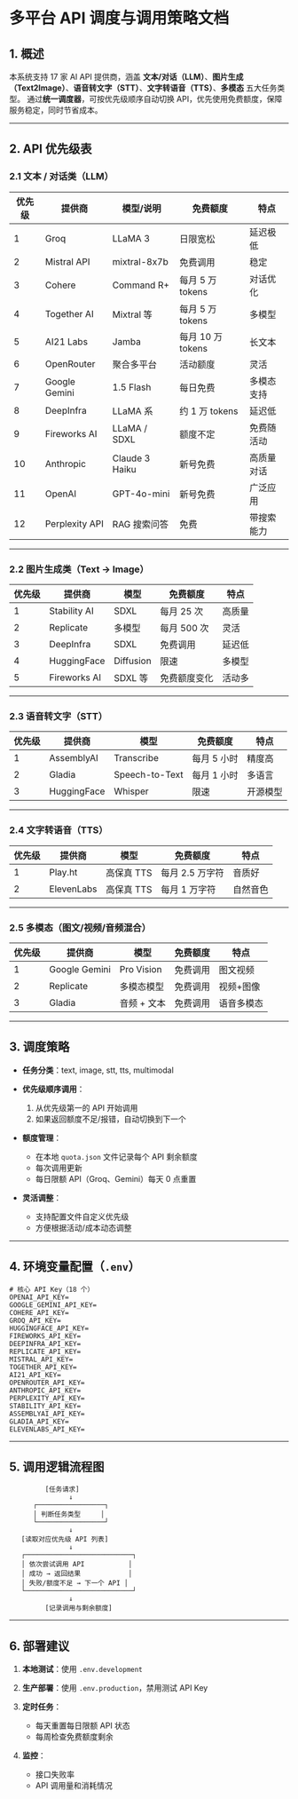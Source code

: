 # 多平台 API 调度与调用策略文档

## 1. 概述

本系统支持 17 家 AI API 提供商，涵盖 **文本/对话（LLM）**、**图片生成（Text2Image）**、**语音转文字（STT）**、**文字转语音（TTS）**、**多模态** 五大任务类型。
通过**统一调度器**，可按优先级顺序自动切换 API，优先使用免费额度，保障服务稳定，同时节省成本。

---

## 2. API 优先级表

### 2.1 文本 / 对话类（LLM）

| 优先级 | 提供商            | 模型/说明          | 免费额度           | 特点    |
| --- | -------------- | -------------- | -------------- | ----- |
| 1   | Groq           | LLaMA 3        | 日限宽松           | 延迟极低  |
| 2   | Mistral API    | mixtral-8x7b   | 免费调用           | 稳定    |
| 3   | Cohere         | Command R+     | 每月 5 万 tokens  | 对话优化  |
| 4   | Together AI    | Mixtral 等      | 每月 5 万 tokens  | 多模型   |
| 5   | AI21 Labs      | Jamba          | 每月 10 万 tokens | 长文本   |
| 6   | OpenRouter     | 聚合多平台          | 活动额度           | 灵活    |
| 7   | Google Gemini  | 1.5 Flash      | 每日免费           | 多模态支持 |
| 8   | DeepInfra      | LLaMA 系        | 约 1 万 tokens   | 延迟低   |
| 9   | Fireworks AI   | LLaMA / SDXL   | 额度不定           | 免费随活动 |
| 10  | Anthropic      | Claude 3 Haiku | 新号免费           | 高质量对话 |
| 11  | OpenAI         | GPT-4o-mini    | 新号免费           | 广泛应用  |
| 12  | Perplexity API | RAG 搜索问答       | 免费             | 带搜索能力 |

---

### 2.2 图片生成类（Text → Image）

| 优先级 | 提供商          | 模型        | 免费额度     | 特点  |
| --- | ------------ | --------- | -------- | --- |
| 1   | Stability AI | SDXL      | 每月 25 次  | 高质量 |
| 2   | Replicate    | 多模型       | 每月 500 次 | 灵活  |
| 3   | DeepInfra    | SDXL      | 免费调用     | 延迟低 |
| 4   | HuggingFace  | Diffusion | 限速       | 多模型 |
| 5   | Fireworks AI | SDXL 等    | 免费额度变化   | 活动多 |

---

### 2.3 语音转文字（STT）

| 优先级 | 提供商         | 模型             | 免费额度    | 特点   |
| --- | ----------- | -------------- | ------- | ---- |
| 1   | AssemblyAI  | Transcribe     | 每月 5 小时 | 精度高  |
| 2   | Gladia      | Speech-to-Text | 每月 1 小时 | 多语言  |
| 3   | HuggingFace | Whisper        | 限速      | 开源模型 |

---

### 2.4 文字转语音（TTS）

| 优先级 | 提供商        | 模型      | 免费额度       | 特点   |
| --- | ---------- | ------- | ---------- | ---- |
| 1   | Play.ht    | 高保真 TTS | 每月 2.5 万字符 | 音质好  |
| 2   | ElevenLabs | 高保真 TTS | 每月 1 万字符   | 自然音色 |

---

### 2.5 多模态（图文/视频/音频混合）

| 优先级 | 提供商           | 模型         | 免费额度 | 特点    |
| --- | ------------- | ---------- | ---- | ----- |
| 1   | Google Gemini | Pro Vision | 免费调用 | 图文视频  |
| 2   | Replicate     | 多模态模型      | 免费调用 | 视频+图像 |
| 3   | Gladia        | 音频 + 文本    | 免费调用 | 语音多模态 |

---

## 3. 调度策略

* **任务分类**：text, image, stt, tts, multimodal
* **优先级顺序调用**：

  1. 从优先级第一的 API 开始调用
  2. 如果返回额度不足/报错，自动切换到下一个
* **额度管理**：

  * 在本地 `quota.json` 文件记录每个 API 剩余额度
  * 每次调用更新
  * 每日限额 API（Groq、Gemini）每天 0 点重置
* **灵活调整**：

  * 支持配置文件自定义优先级
  * 方便根据活动/成本动态调整

---

## 4. 环境变量配置（`.env`）

```env
# 核心 API Key（18 个）
OPENAI_API_KEY=
GOOGLE_GEMINI_API_KEY=
COHERE_API_KEY=
GROQ_API_KEY=
HUGGINGFACE_API_KEY=
FIREWORKS_API_KEY=
DEEPINFRA_API_KEY=
REPLICATE_API_KEY=
MISTRAL_API_KEY=
TOGETHER_API_KEY=
AI21_API_KEY=
OPENROUTER_API_KEY=
ANTHROPIC_API_KEY=
PERPLEXITY_API_KEY=
STABILITY_API_KEY=
ASSEMBLYAI_API_KEY=
GLADIA_API_KEY=
ELEVENLABS_API_KEY=
```

---

## 5. 调用逻辑流程图

```
         [任务请求]
               ↓
      ┌─────────────────┐
      │ 判断任务类型     │
      └─────────────────┘
               ↓
   [读取对应优先级 API 列表]
               ↓
   ┌───────────────────────────┐
   │ 依次尝试调用 API           │
   │ 成功 → 返回结果            │
   │ 失败/额度不足 → 下一个 API │
   └───────────────────────────┘
               ↓
         [记录调用与剩余额度]
```

---

## 6. 部署建议

1. **本地测试**：使用 `.env.development`
2. **生产部署**：使用 `.env.production`，禁用测试 API Key
3. **定时任务**：

   * 每天重置每日限额 API 状态
   * 每周检查免费额度剩余
4. **监控**：

   * 接口失败率
   * API 调用量和消耗情况
